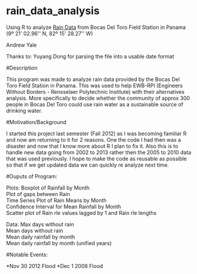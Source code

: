 rain_data_analysis
==================

Using R to analyze [Rain Data](http://biogeodb.stri.si.edu/physical_monitoring/research/bocas) from Bocas Del Toro Field Station in Panama (9º 21' 02.96'' N, 82º 15' 28.27'' W)

Andrew Yale

Thanks to:
Yuyang Dong for parsing the file into a usable date format

#Description

This program was made to analyze rain data provided by the Bocas Del Toro Field 
Station in Panama. This was used to help EWB-RPI (Engineers Without Borders -
Rensselaer Polytechnic Institute) with their alternatives analysis. More
specifically to decide whether the community of approx 300 people in 
Bocas Del Toro could use rain water as a sustainable source of drinking water.

#Motivation/Background

I started this project last semester (Fall 2012) as I was becoming familiar 
R and now am returning to it for 2 reasons. One the code I had then was 
a disaster and now that I know more about R I plan to fix it. Also this is
to handle new data going from 2002 to 2013 rather then the 2005 to 2010 data
that was used previously. I hope to make the code as reusable as possible so
that if we get updated data we can quickly re analyze next time.

#Ouputs of Program:

Plots:
Boxplot of Rainfall by Month  
Plot of gaps between Rain  
Time Series Plot of Rain Means by Month  
Confidence Interval for Mean Rainfall by Month  
Scatter plot of Rain rle values lagged by 1 and Rain rle lengths

Data:
Max days without rain  
Mean days without rain  
Mean daily rainfall by month  
Mean daily rainfall by month (unified years)  


#Notable Events:

*Nov 30 2012 Flood
*Dec  1 2008 Flood